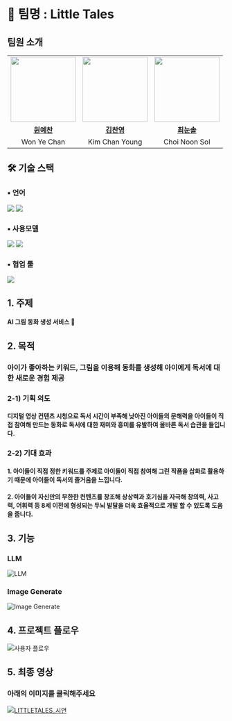 # 📖 팀명 : Little Tales

## 팀원 소개
<table>
  <tr>
    <td align="center"><a href="https://github.com/yechan-9208"><img src="https://avatars.githubusercontent.com/yechan-9208" width="150px;" alt="">
    <td align="center"><a href="https://github.com/cykim1228"><img src="https://avatars.githubusercontent.com/cykim1228" width="150px;" alt="">
    <td align="center"><a href="https://github.com/choiary"><img src="https://avatars.githubusercontent.com/choiary" width="150px;" alt="">
    </td>
  </tr>
  <tr>
    <td align="center"><a href="https://github.com/jongminKims"><b>원예찬</b></td>
    <td align="center"><a href="https://github.com/cykim1228"><b>김찬영</b></td>
    <td align="center"><a href="https://github.com/choiary"><b>최눈솔</b></td>
      
  </tr>
 <tr>
    <td align="center">Won Ye Chan</td>
    <td align="center">Kim Chan Young</td>
    <td align="center">Choi Noon Sol</td>
  </tr>
</table>

## 🛠 기술 스택

### ▪ 언어
<img src="https://img.shields.io/badge/python-3776AB?style=for-the-badge&logo=python&logoColor=white"> <img src="https://img.shields.io/badge/javascript-F7DF1E?style=for-the-badge&logo=javascript&logoColor=black">

### ▪ 사용모델
<img src="https://img.shields.io/badge/chatGPT-74aa9c?style=for-the-badge&logo=openai&logoColor=white"> <img src="https://img.shields.io/badge/Dalle·2-150458?style=for-the-badge&logo=Dalle2&logoColor=white">

### ▪ 협업 툴
<img src="https://img.shields.io/badge/Github-181717?style=for-the-badge&logo=Github&logoColor=white">


## 1. 주제
#### AI 그림 동화 생성 서비스 🌱

## 2. 목적

### 아이가 좋아하는 키워드, 그림을 이용해 동화를 생성해 아이에게 독서에 대한 새로운 경험 제공

### 2-1) 기획 의도
#### 디지털 영상 컨텐츠 시청으로 독서 시간이 부족해 낮아진 아이들의 문해력을 아이들이 직접 참여해 만드는 동화로 독서에 대한 재미와 흥미를 유발하여 올바른 독서 습관을 들입니다.

### 2-2) 기대 효과
#### 1. 아이들이 직접 정한 키워드를 주제로 아이들이 직접 참여해 그린 작품을 삽화로 활용하기 때문에 아이들이 독서의 즐거움을 느낍니다.</br>
#### 2. 아이들이 자신만의 무한한 컨텐츠를 창조해 상상력과 호기심을 자극해 창의력, 사고력, 어휘력 등 8세 이전에 형성되는 두뇌 발달을 더욱 효율적으로 개발 할 수 있도록 도움을 줍니다.


## 3. 기능 
### LLM
![LLM](https://github.com/yechan-9208/littleTales/assets/83994550/a922a9a7-d767-464c-a3ac-d445690d1302)

### Image Generate

![Image Generate](https://github.com/yechan-9208/littleTales/assets/83994550/48bc9eaa-e2e6-478d-97c0-91f08a1859af)


## 4. 프로젝트 플로우


![사용자 플로우](https://github.com/yechan-9208/littleTales/assets/83994550/c2c2c9f9-80be-4a0a-b7b2-cc44c518c680)



## 5. 최종 영상
### 아래의 이미지를 클릭해주세요

[![LITTLETALES_시연](https://github.com/yechan-9208/littleTales/assets/83994550/b9551f5d-3487-49a8-88b6-ee1bb66f5738)](https://www.youtube.com/watch?v=8OmOn62Rb6E)

